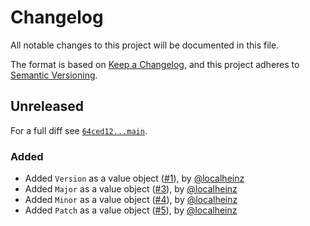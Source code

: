 # Changelog

All notable changes to this project will be documented in this file.

The format is based on [Keep a Changelog](https://keepachangelog.com/en/1.0.0/), and this project adheres to [Semantic Versioning](https://semver.org/spec/v2.0.0.html).

## Unreleased

For a full diff see [`64ced12...main`][64ced12...main].

### Added

- Added `Version` as a value object ([#1]), by [@localheinz]
- Added `Major` as a value object ([#3]), by [@localheinz]
- Added `Minor` as a value object ([#4]), by [@localheinz]
- Added `Patch` as a value object ([#5]), by [@localheinz]

[64ced12...main]: https://github.com/ergebnis/version/compare/64ced12...main

[#1]: https://github.com/ergebnis/version/pull/1
[#3]: https://github.com/ergebnis/version/pull/3
[#4]: https://github.com/ergebnis/version/pull/4
[#5]: https://github.com/ergebnis/version/pull/5

[@localheinz]: https://github.com/localheinz
